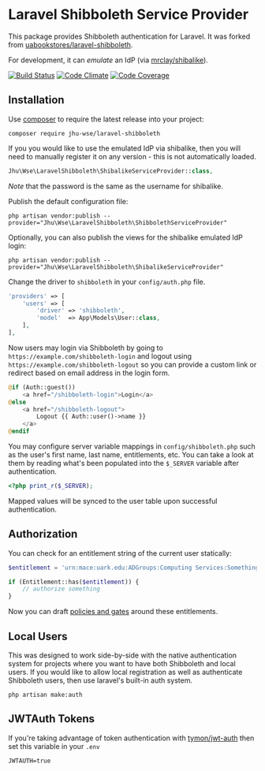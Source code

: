 # Laravel Shibboleth Service Provider

This package provides Shibboleth authentication for Laravel. It was forked from [uabookstores/laravel-shibboleth](17).

For development, it can _emulate_ an IdP (via [mrclay/shibalike][13]).

[![Build Status][12]][11] [![Code Climate][3]][2] [![Code Coverage][8]][7]

## Installation

Use [composer][1] to require the latest release into your project:

    composer require jhu-wse/laravel-shibboleth

If you you would like to use the emulated IdP via shibalike, then you will need
to manually register it on any version - this is not automatically loaded.

```php
Jhu\Wse\LaravelShibboleth\ShibalikeServiceProvider::class,
```

_Note_ that the password is the same as the username for shibalike.

Publish the default configuration file:

    php artisan vendor:publish --provider="Jhu\Wse\LaravelShibboleth\ShibbolethServiceProvider"

Optionally, you can also publish the views for the shibalike emulated IdP login:

    php artisan vendor:publish --provider="Jhu\Wse\LaravelShibboleth\ShibalikeServiceProvider"

Change the driver to `shibboleth` in your `config/auth.php` file.

```php
'providers' => [
    'users' => [
        'driver' => 'shibboleth',
        'model'  => App\Models\User::class,
    ],
],
```

Now users may login via Shibboleth by going to
`https://example.com/shibboleth-login` and logout using
`https://example.com/shibboleth-logout` so you can provide a custom link or
redirect based on email address in the login form.

```php
@if (Auth::guest())
    <a href="/shibboleth-login">Login</a>
@else
    <a href="/shibboleth-logout">
        Logout {{ Auth::user()->name }}
    </a>
@endif
```

You may configure server variable mappings in `config/shibboleth.php` such as
the user's first name, last name, entitlements, etc. You can take a look at them
by reading what's been populated into the `$_SERVER` variable after
authentication.

```php
<?php print_r($_SERVER);
```

Mapped values will be synced to the user table upon successful authentication.

## Authorization

You can check for an entitlement string of the current user statically:

```php
$entitlement = 'urn:mace:uark.edu:ADGroups:Computing Services:Something';

if (Entitlement::has($entitlement)) {
    // authorize something
}
```

Now you can draft [policies and gates][16] around these entitlements.

## Local Users

This was designed to work side-by-side with the native authentication system for
projects where you want to have both Shibboleth and local users. If you would
like to allow local registration as well as authenticate Shibboleth users, then
use laravel's built-in auth system.

    php artisan make:auth

## JWTAuth Tokens

If you're taking advantage of token authentication with [tymon/jwt-auth][4] then
set this variable in your `.env`

    JWTAUTH=true

[1]: https://getcomposer.org/
[2]: https://codeclimate.com/github/razorbacks/laravel-shibboleth
[3]: https://codeclimate.com/github/razorbacks/laravel-shibboleth/badges/gpa.svg
[4]: https://github.com/tymondesigns/jwt-auth
[7]: https://codecov.io/gh/razorbacks/laravel-shibboleth/branch/master
[8]: https://img.shields.io/codecov/c/github/razorbacks/laravel-shibboleth/master.svg
[11]: https://travis-ci.org/razorbacks/laravel-shibboleth
[12]: https://travis-ci.org/razorbacks/laravel-shibboleth.svg?branch=master
[13]: https://github.com/mrclay/shibalike
[14]: https://laravel.com/docs/eloquent-relationships#many-to-many
[15]: ./src/database/migrations/2017_02_24_100000_create_entitlement_user_table.php
[16]: https://laravel.com/docs/authorization
[17]: https://github.com/uabookstores/laravel-shibboleth
